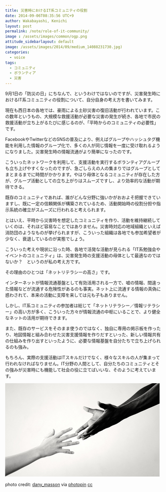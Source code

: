 ```yaml
---
title: 災害時におけるIT系コミュニティの役割
date: 2014-09-06T08:35:56 UTC+9
author: Wakabayashi, Kenichi
layout: post
permalink: /note/role-of-it-community/
image : /assets/images/common/ogp.png
attitude_sidebarlayout: default
image: /assets/images/2014/09/medium_14088231730.jpg)
categories:
  - voice
tags:
  - コミュニティ
  - ボランティア
  - 災害
---
```

9月1日の「防災の日」にちなんで、というわけではないのですが、災害発生時におけるIT系コミュニティの役割について、自分自身の考え方を書いてみます。

現在も西日本の各地では、豪雨による土砂災害の復旧活動が行われています。この数年というもの、大規模な救援活動が必要な災害の発生が続き、各地で市民の救援活動が立ち上がるたびに感じるのが、「平時からのコミュニティの必要性」です。

FacebookやTwitterなどのSNSの普及により、例えばグループやハッシュタグ機能を利用した情報のグループ化で、多くの人が同じ情報を一度に受け取れるようになりました。災害発生時の情報流通がより簡単になったのです。

こういったネットワークを利用して、支援活動を実行するボランティアグループも立ち上げやすくなったのですが、急ごしらえの人の集まりではグループとしてまとまるまでに時間がかかります。やはり母体となるコミュニティが存在した方が、グループ活動としての立ち上がりはスムーズですし、より効率的な活動が期待できる。

既存のコミュニティであれば、誰がどんな分野に強いかがおおよそ把握できていますし、既に一定の信頼関係が構築されているため、活動開始時の役割分担や指示系統の確立がスムーズに行われると考えられます。

とはいえ、平時から災害時を想定したコミュニティを作り、活動を維持継続していくのは、それほど容易なことではありません。災害時対応の地域組織といえば消防団のようなものが挙げられますが、こういった組織は各地でも参加希望者が少なく、衰退しているのが実態でしょう。

こういった考えや現状に沿った時、各地で活発な活動が見られる「IT系勉強会やイベントのコミュニティ」は、災害発生時の支援活動の母体として最適なのではないか？　というのが私の考え方です。

その理由のひとつは「ネットリテラシーの高さ」です。

インターネットが情報流通基盤として有効活用される一方で、嘘の情報、間違った情報などが流通する危険性があるのも事実。ネット上に流通する情報の真偽に惑わされて、本来の活動に支障を来しては元も子もありません。

しかし、IT系コミュニティの参加者は総じて「ネットリテラシー／情報リテラシー」の高い方が多く、こういった方々が情報流通の中枢にいることで、より健全なネットの活用が期待できます。

また、既存のサービスをそのまま使うのではなく、独自に専用の掲示板を作ったり、地図情報と組み合わせた災害支援情報を作りだすといった、新しい情報共有の仕組みを作り出すといったように、必要な情報基盤を自分たちで立ち上げられるのも強み。

もちろん、実際の支援活動はITスキルだけでなく、様々なスキルの人が集まって行われなければなりません。IT分野の人間として、自分たちのコミュニティとその強みが災害時にも機能して社会の役に立てばいいな、そのように考えています。

![help](/assets/images/2014/09/medium_14088231730.jpg)

photo credit: [dany_masson](https://www.flickr.com/photos/danymasson/14088231730/) via [photopin](http://photopin.com) [cc](http://creativecommons.org/licenses/by-nc-sa/2.0/)